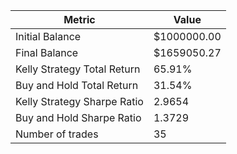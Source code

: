 | Metric | Value |
| --- | --- |
| Initial Balance | $1000000.00 |
| Final Balance | $1659050.27 |
| Kelly Strategy Total Return | 65.91% |
| Buy and Hold Total Return | 31.54% |
| Kelly Strategy Sharpe Ratio | 2.9654 |
| Buy and Hold Sharpe Ratio | 1.3729 |
| Number of trades | 35 |
